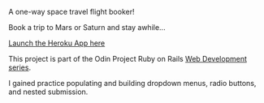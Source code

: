 A one-way space travel flight booker!

Book a trip to Mars or Saturn and stay awhile...

[Launch the Heroku App here](https://lit-citadel-48167.herokuapp.com/)

This project is part of the Odin Project Ruby on Rails [Web Development series](https://www.theodinproject.com/courses/ruby-on-rails/lessons/building-advanced-forms). 

I gained practice populating and building dropdown menus, radio buttons, and nested submission. 



